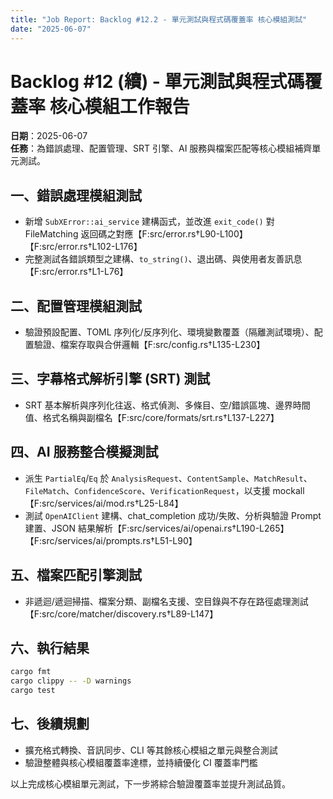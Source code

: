 ```yaml
---
title: "Job Report: Backlog #12.2 - 單元測試與程式碼覆蓋率 核心模組測試"
date: "2025-06-07"
---
```


# Backlog #12 (續) - 單元測試與程式碼覆蓋率 核心模組工作報告

**日期**：2025-06-07  
**任務**：為錯誤處理、配置管理、SRT 引擎、AI 服務與檔案匹配等核心模組補齊單元測試。

## 一、錯誤處理模組測試
- 新增 `SubXError::ai_service` 建構函式，並改進 `exit_code()` 對 FileMatching 返回碼之對應【F:src/error.rs†L90-L100】【F:src/error.rs†L102-L176】
- 完整測試各錯誤類型之建構、`to_string()`、退出碼、與使用者友善訊息【F:src/error.rs†L1-L76】

## 二、配置管理模組測試
- 驗證預設配置、TOML 序列化/反序列化、環境變數覆蓋（隔離測試環境）、配置驗證、檔案存取與合併邏輯【F:src/config.rs†L135-L230】

## 三、字幕格式解析引擎 (SRT) 測試
- SRT 基本解析與序列化往返、格式偵測、多條目、空/錯誤區塊、邊界時間值、格式名稱與副檔名【F:src/core/formats/srt.rs†L137-L227】

## 四、AI 服務整合模擬測試
- 派生 `PartialEq`/`Eq` 於 `AnalysisRequest`、`ContentSample`、`MatchResult`、`FileMatch`、`ConfidenceScore`、`VerificationRequest`，以支援 mockall【F:src/services/ai/mod.rs†L25-L84】
- 測試 `OpenAIClient` 建構、chat_completion 成功/失敗、分析與驗證 Prompt 建置、JSON 結果解析【F:src/services/ai/openai.rs†L190-L265】【F:src/services/ai/prompts.rs†L51-L90】

## 五、檔案匹配引擎測試
- 非遞迴/遞迴掃描、檔案分類、副檔名支援、空目錄與不存在路徑處理測試【F:src/core/matcher/discovery.rs†L89-L147】

## 六、執行結果
```bash
cargo fmt
cargo clippy -- -D warnings
cargo test
```

## 七、後續規劃
- 擴充格式轉換、音訊同步、CLI 等其餘核心模組之單元與整合測試  
- 驗證整體與核心模組覆蓋率達標，並持續優化 CI 覆蓋率門檻

以上完成核心模組單元測試，下一步將綜合驗證覆蓋率並提升測試品質。
